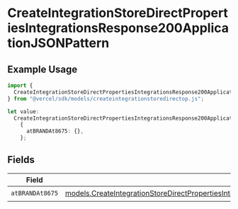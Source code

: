 # CreateIntegrationStoreDirectPropertiesIntegrationsResponse200ApplicationJSONPattern

## Example Usage

```typescript
import {
  CreateIntegrationStoreDirectPropertiesIntegrationsResponse200ApplicationJSONPattern,
} from "@vercel/sdk/models/createintegrationstoredirectop.js";

let value:
  CreateIntegrationStoreDirectPropertiesIntegrationsResponse200ApplicationJSONPattern =
    {
      atBRANDAt8675: {},
    };
```

## Fields

| Field                                                                                                                                                                                                                                                                                    | Type                                                                                                                                                                                                                                                                                     | Required                                                                                                                                                                                                                                                                                 | Description                                                                                                                                                                                                                                                                              |
| ---------------------------------------------------------------------------------------------------------------------------------------------------------------------------------------------------------------------------------------------------------------------------------------- | ---------------------------------------------------------------------------------------------------------------------------------------------------------------------------------------------------------------------------------------------------------------------------------------- | ---------------------------------------------------------------------------------------------------------------------------------------------------------------------------------------------------------------------------------------------------------------------------------------- | ---------------------------------------------------------------------------------------------------------------------------------------------------------------------------------------------------------------------------------------------------------------------------------------- |
| `atBRANDAt8675`                                                                                                                                                                                                                                                                          | [models.CreateIntegrationStoreDirectPropertiesIntegrationsResponse200ApplicationJSONResponseBodyStoreProductMetadataSchema6AtBRANDAt8675](../models/createintegrationstoredirectpropertiesintegrationsresponse200applicationjsonresponsebodystoreproductmetadataschema6atbrandat8675.md) | :heavy_check_mark:                                                                                                                                                                                                                                                                       | N/A                                                                                                                                                                                                                                                                                      |